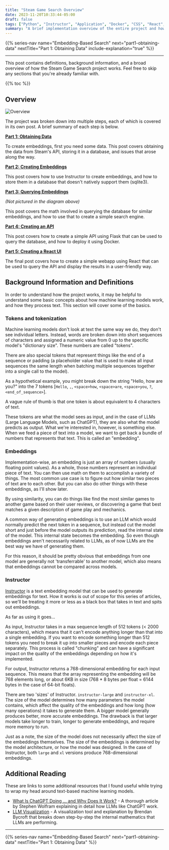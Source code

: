 ```yaml
---
title: "Steam Game Search Overview"
date: 2023-11-20T10:33:44-05:00
draft: false
tags: ["Python", "Instructor", "Application", "Docker", "CSS", "React", "Sqlite", "Machine Learning", "Embeddings"]
summary: "A brief implementation overview of the entire project and how it was put together, including definitions and background information needed to understand how it works."
---
```


{{% series-nav name="Embedding-Based Search" next="part1-obtaining-data" nextTitle="Part 1: Obtaining Data" include-explanation="true" %}}

---

This post contains definitions, background information, and a broad overview of how the Steam Game Search project works. Feel free to skip any sections that you're already familiar with.

{{% toc %}}

## Overview

![Overview](../steam-embeddings-overview.png)

The project was broken down into multiple steps, each of which is covered in its own post. A brief summary of each step is below.

**[Part 1: Obtaining Data](../part1-obtaining-data)**

To create embeddings, first you need some data. This post covers obtaining the data from Steam's API, storing it in a database, and issues that arose along the way.

**[Part 2: Creating Embeddings](../part2-creating-embeddings)**

This post covers how to use Instructor to create embeddings, and how to store them in a database that doesn't natively support them (sqlite3).

**[Part 3: Querying Embeddings](../part3-querying-embeddings)**

*(Not pictured in the diagram above)*

This post covers the math involved in querying the database for similar embeddings, and how to use that to create a simple search engine.

**[Part 4: Creating an API](../part4-create-api)**

This post covers how to create a simple API using Flask that can be used to query the database, and how to deploy it using Docker.

**[Part 5: Creating a React UI](../part5-create-webapp)**

The final post covers how to create a simple webapp using React that can be used to query the API and display the results in a user-friendly way.

## Background Information and Definitions

In order to understand how the project works, it may be helpful to understand some basic concepts about how machine learning models work, and how they process text. This section will cover some of the basics.

### Tokens and tokenization
Machine learning models don't look at text the same way we do, they don't see individual letters. Instead, words are broken down into short sequences of characters and assigned a numeric value from 0 up to the specific model's "dictionary size". These numbers are called "tokens".

There are also special tokens that represent things like the end of a sequence or padding (a placeholder value that is used to make all input sequences the same length when batching multiple sequences together into a single call to the model).

As a hypothetical example, you might break down the string "Hello, how are you?" into the 7 tokens [`Hello`, `,`, `<space>how`, `<space>are`, `<space>you`, `?`, `<end_of_sequence>`].

A vague rule of thumb is that one token is about equivalent to 4 characters of text.

These tokens are what the model sees as input, and in the case of LLMs (Large Language Models, such as ChatGPT), they are also what the model predicts as output. What we're interested in, however, is something else. When we feed a piece of text into a model, we want to get back a bundle of numbers that represents that text. This is called an "embedding".

### Embeddings
Implementation-wise, an embedding is just an array of numbers (usually floating point values). As a whole, those numbers represent an individual piece of text. You can then use math on them to accomplish a variety of things. The most common use case is to figure out how similar two pieces of text are to each other. But you can also do other things with these embeddings, as I'll show later.

By using similarity, you can do things like find the most similar games to another game based on their user reviews, or discovering a game that best matches a given description of game play and mechanics.

A common way of generating embeddings is to use an LLM which would normally predict the next token in a sequence, but instead cut the model short and just before the model outputs its prediction, read the internal state of the model. This internal state becomes the embedding. So even though embeddings aren't necessarily related to LLMs, as of now LLMs are the best way we have of generating them.

For this reason, it should be pretty obvious that embeddings from one model are generally not 'transferrable' to another model, which also means that embeddings cannot be compared across models.

### Instructor

[Instructor](https://huggingface.co/hkunlp/instructor-large) is a text embedding model that can be used to generate embeddings for text. How it works is out of scope for this series of articles, so we'll be treating it more or less as a black box that takes in text and spits out embeddings.

As far as using it goes...

As input, Instructor takes in a max sequence length of 512 tokens (< 2000 characters), which means that it can't encode anything longer than that into a single embedding. If you want to encode something longer than 512 tokens you need to break it up into smaller pieces and encode each piece separately. This process is called "chunking" and can have a significant impact on the quality of the embeddings depending on how it's implemented.

For output, Instructor returns a 768-dimensional embedding for each input sequence. This means that the array representing the embedding will be 768 elements long, or about 6KB in size (768 * 8 bytes per float = 6144 bytes in the case of 64-bit floats).

There are two 'sizes' of Instructor. `instructor-large` and `instructor-xl`. The size of the model determines how many parameters the model contains, which affect the quality of the embeddings and how long (how many operations) it takes to generate them. A bigger model generally produces better, more accurate embeddings. The drawback is that larger models take longer to train, longer to generate embeddings, and require more memory to run.

Just as a note, the size of the model does not necessarily affect the size of the embeddings themselves. The size of the embeddings is determined by the model architecture, or how the model was designed. In the case of Instructor, both `large` and `xl` versions produce 768-dimensional embeddings.

## Additional Reading

These are links to some additional resources that I found useful while trying to wrap my head around text-based machine learning models.

* [What Is ChatGPT Doing … and Why Does It Work?](https://writings.stephenwolfram.com/2023/02/what-is-chatgpt-doing-and-why-does-it-work/) - A thorough article by Stephen Wolfram explaining in detail how LLMs like ChatGPT work.
* [LLM Visualization](https://bbycroft.net/llm) - A visualization tool and explanation by Brendan Bycroft that breaks down step-by-step the internal mathematics that LLMs are performing.


---

{{% series-nav name="Embedding-Based Search" next="part1-obtaining-data" nextTitle="Part 1: Obtaining Data" %}}